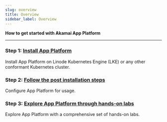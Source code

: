 ```yaml
---
slug: overview
title: Overview
sidebar_label: Overview
---
```


**How to get started with Akamai App Platform**

---

### Step 1: [Install App Platform](installation/overview.md)

Install App Platform on Linode Kubernetes Engine (LKE) or any other conformant Kubernetes cluster.

### Step 2: [Follow the post installation steps ](installation/post-install-steps.md)

Configure App Platform for usage.

### Step 3: [Explore App Platform through hands-on labs](labs/labs-overview.md)

Explore App Platform with a comprehensive set of hands-on labs.
